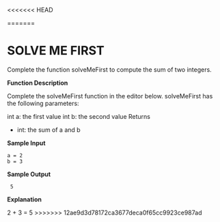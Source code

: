 <<<<<<< HEAD

=======
# SOLVE ME FIRST
<p>Complete the function solveMeFirst to compute the sum of two integers. </p>
<p><strong>Function Description</strong></p>
<p>Complete the solveMeFirst function in the editor below.
solveMeFirst has the following parameters:</p>

  int a: the first value
  int b: the second value
Returns
- int: the sum of a and b

<p><strong>Sample Input</strong></p>
<pre><code>a = 2
b = 3
</code></pre>
<p><strong>Sample Output</strong></p>
<pre><code> 5
</code></pre>
<p><strong>Explanation</strong></p>
2 + 3 = 5
>>>>>>> 12ae9d3d78172ca3677deca0f65cc9923ce987ad
